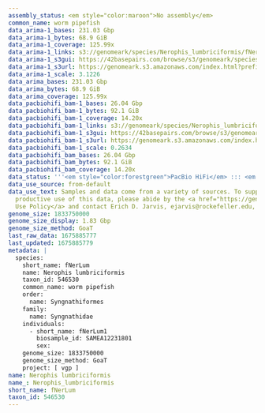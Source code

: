 ```yaml
---
assembly_status: <em style="color:maroon">No assembly</em>
common_name: worm pipefish
data_arima-1_bases: 231.03 Gbp
data_arima-1_bytes: 68.9 GiB
data_arima-1_coverage: 125.99x
data_arima-1_links: s3://genomeark/species/Nerophis_lumbriciformis/fNerLum1/genomic_data/arima/<br>
data_arima-1_s3gui: https://42basepairs.com/browse/s3/genomeark/species/Nerophis_lumbriciformis/fNerLum1/genomic_data/arima/
data_arima-1_s3url: https://genomeark.s3.amazonaws.com/index.html?prefix=species/Nerophis_lumbriciformis/fNerLum1/genomic_data/arima/
data_arima-1_scale: 3.1226
data_arima_bases: 231.03 Gbp
data_arima_bytes: 68.9 GiB
data_arima_coverage: 125.99x
data_pacbiohifi_bam-1_bases: 26.04 Gbp
data_pacbiohifi_bam-1_bytes: 92.1 GiB
data_pacbiohifi_bam-1_coverage: 14.20x
data_pacbiohifi_bam-1_links: s3://genomeark/species/Nerophis_lumbriciformis/fNerLum1/genomic_data/pacbio_hifi/<br>
data_pacbiohifi_bam-1_s3gui: https://42basepairs.com/browse/s3/genomeark/species/Nerophis_lumbriciformis/fNerLum1/genomic_data/pacbio_hifi/
data_pacbiohifi_bam-1_s3url: https://genomeark.s3.amazonaws.com/index.html?prefix=species/Nerophis_lumbriciformis/fNerLum1/genomic_data/pacbio_hifi/
data_pacbiohifi_bam-1_scale: 0.2634
data_pacbiohifi_bam_bases: 26.04 Gbp
data_pacbiohifi_bam_bytes: 92.1 GiB
data_pacbiohifi_bam_coverage: 14.20x
data_status: '''<em style="color:forestgreen">PacBio HiFi</em> ::: <em style="color:forestgreen">Arima</em>'''
data_use_source: from-default
data_use_text: Samples and data come from a variety of sources. To support fair and
  productive use of this data, please abide by the <a href="https://genome10k.soe.ucsc.edu/data-use-policies/">Data
  Use Policy</a> and contact Erich D. Jarvis, ejarvis@rockefeller.edu, with any questions.
genome_size: 1833750000
genome_size_display: 1.83 Gbp
genome_size_method: GoaT
last_raw_data: 1675885777
last_updated: 1675885779
metadata: |
  species:
    short_name: fNerLum
    name: Nerophis lumbriciformis
    taxon_id: 546530
    common_name: worm pipefish
    order:
      name: Syngnathiformes
    family:
      name: Syngnathidae
    individuals:
      - short_name: fNerLum1
        biosample_id: SAMEA12231801
        sex:
    genome_size: 1833750000
    genome_size_method: GoaT
    project: [ vgp ]
name: Nerophis lumbriciformis
name_: Nerophis_lumbriciformis
short_name: fNerLum
taxon_id: 546530
---
```

